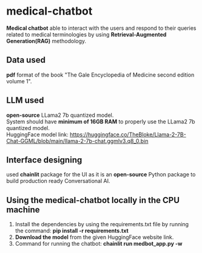 # medical-chatbot
**Medical chatbot** able to interact with the users and respond to their queries related to medical terminologies by using **Retrieval-Augmented Generation(RAG)** methodology.

## Data used
**pdf** format of the book "The Gale Encyclopedia of Medicine second edition volume 1".

## LLM used
**open-source** LLama2 7b quantized model. <br/>
System should have **minimum of 16GB RAM** to properly use the LLama2 7b quantized model. <br/>
HuggingFace model link: https://huggingface.co/TheBloke/Llama-2-7B-Chat-GGML/blob/main/llama-2-7b-chat.ggmlv3.q8_0.bin

## Interface designing
used **chainlit** package for the UI as it is an **open-source** Python package to build production ready Conversational AI.

## Using the medical-chatbot locally in the CPU machine
1) Install the dependencies by using the requirements.txt file by running the command: **pip install -r requirements.txt**
2) **Download the model** from the given HuggingFace website link.
3) Command for running the chatbot: **chainlit run medbot_app.py -w**
